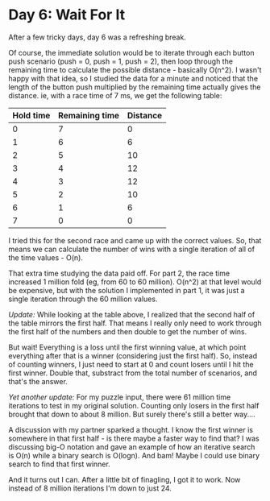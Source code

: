 # Day 6: Wait For It

After a few tricky days, day 6 was a refreshing break.

Of course, the immediate solution would be to iterate through each button push scenario (push = 0, push = 1, push = 2), then loop through the remaining time to calculate the possible distance - basically O(n^2). I wasn't happy with that idea, so I studied the data for a minute and noticed that the length of the button push multiplied by the remaining time actually gives the distance. ie, with a race time of 7 ms, we get the following table:

| Hold time | Remaining time | Distance |
|---|---|---|
| 0 | 7 | 0 |
| 1 | 6 | 6 |
| 2 | 5 | 10 |
| 3 | 4 | 12 |
| 4 | 3 | 12 |
| 5 | 2 | 10 |
| 6 | 1 | 6 |
| 7 | 0 | 0 |

I tried this for the second race and came up with the correct values. So, that means we can calculate the number of wins with a single iteration of all of the time values - O(n).

That extra time studying the data paid off. For part 2, the race time increased 1 million fold (eg, from 60 to 60 million). O(n^2) at that level would be expensive, but with the solution I implemented in part 1, it was just a single iteration through the 60 million values.

*Update:*
While looking at the table above, I realized that the second half of the table mirrors the first half. That means I really only need to work through the first half of the numbers and then double to get the number of wins.

But wait! Everything is a loss until the first winning value, at which point everything after that is a winner (considering just the first half). So, instead of counting winners, I just need to start at 0 and count losers until I hit the first winner. Double that, substract from the total number of scenarios, and that's the answer.

*Yet another update:*
For my puzzle input, there were 61 million time iterations to test in my original solution. Counting only losers in the first half brought that down to about 8 million. But surely there's still a better way....

A discussion with my partner sparked a thought. I know the first winner is somewhere in that first half - is there maybe a faster way to find that? I was discussing big-O notation and gave an example of how an iterative search is O(n) while a binary search is O(logn). And bam! Maybe I could use binary search to find that first winner.

And it turns out I can. After a little bit of finagling, I got it to work. Now instead of 8 million iterations I'm down to just 24.